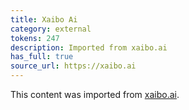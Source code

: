 ```yaml
---
title: Xaibo Ai
category: external
tokens: 247
description: Imported from xaibo.ai
has_full: true
source_url: https://xaibo.ai
---
```


This content was imported from [xaibo.ai](https://xaibo.ai).
